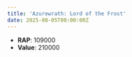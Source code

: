 ```yaml
---
title: 'Azurewrath: Lord of the Frost'
date: 2025-08-05T00:00:00Z
---
```

- **RAP**: 109000
- **Value**: 210000
